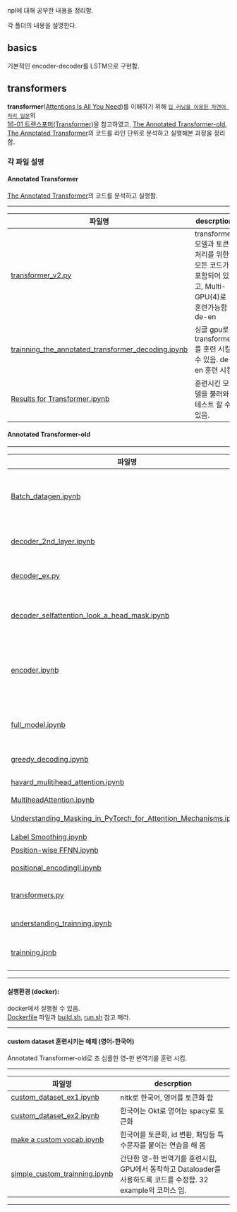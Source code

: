 
npl에 대해 공부한 내용을 정리함.

각 폴더의 내용을 설명한다. 


## basics
기본적인 encoder-decoder를 LSTM으로 구현함.

## transformers

**transformer**([Attentions Is All You Need](https://arxiv.org/pdf/1706.03762))를 이해하기 위해 [`딥 러닝을 이용한 자연어 처리 입문`](https://wikidocs.net/book/2155)의 <br> [16-01 트랜스포머(Transformer)](https://wikidocs.net/31379)을 참고하였고, [The Annotated Transformer-old](https://nlp.seas.harvard.edu/2018/04/03/attention.html), <br> [The Annotated Transformer](https://nlp.seas.harvard.edu/annotated-transformer/)의 코드를
라인 단위로 분석하고 실행해본 과정을 정리함.

### 각 파일 설명

#### **Annotated Transformer**
 [The Annotated Transformer](https://nlp.seas.harvard.edu/annotated-transformer/)의 코드를 분석하고 실행함.

----------------------
| 파일명 | descrption |
|-------|-------------|
|[transformer_v2.py](./transformers/transformer_v2.py) | transformer 모델과 토큰 처리를 위한 모든 코드가 포함되어 있고, Multi-GPU(4)로 훈련가능함 de-en |
|[trainning_the_annotated_transformer_decoding.ipynb](./transformers/trainning_the_annotated_transformer_decoding.ipynb)| 싱글 gpu로 transformer를 훈련 시킬수 있음. de-en 훈련 시킴|
|[Results for Transformer.ipynb](./transformers/Results%20for%20Transformer.ipynb) | 훈련시킨 모델을 불러와 테스트 할 수 있음. |

#### **Annotated Transformer-old**

----------------------
| 파일명 | descrption |
|-------|-------------|
|[Batch_datagen.ipynb](./transformers/Batch_datagen.ipynb)| Batch 클래스를 분석하고 사용법을 정리함, example로 훈련 시키기 위한 batch 데이터를 만듬|
|[decoder_2nd_layer.ipynb](./transformers/decoder_2nd_layer.ipynb)|디코더의 두번째 서브층인 인코더-디코더 어텐션을 분석함|
|[decoder_ex.py](./transformers/decoder_ex.py) | encoder과 decoder를 manual로 만들어 봄|
|[decoder_selfattention_look_a_head_mask.ipynb](./transformers/decoder_selfattention_look_a_head_mask.ipynb)| 디코더의 첫번째 서브층의  셀프 어텐션과 룩-어헤드 마스크를 분석|
|[encoder.ipynb](./transformers/encoder.ipynb) | 인코더만 분석함. 패딩, skip, layer normalization을 분석함. layer normalization는 논문 구현과 다름|
|[full_model.ipynb](./transformers/full_model.ipynb) | full model를 만드는 과정을 테스트와 입력 데이터를 만드는 과정 정리|
|[greedy_decoding.ipynb](./transformers/greedy_decoding.ipynb) | greed_decoding 자료 -chat-gpt|
|[havard_mulitihead_attention.ipynb](./transformers/havard_multihead_attention.ipynb) | mulitihead_attention 코드 설명|
|[MultiheadAttention.ipynb](./transformers/MultiHeadAttention.ipynb)| 다른 버전 설명|
|[Understanding_Masking_in_PyTorch_for_Attention_Mechanisms.ipynb](./transformers/Understanding_Masking_in_PyTorch_for_Attention_Mechanisms.ipynb)| 마스킹 방법들을 설명함|
|[Label Smoothing.ipynb](./transformers/Label%20Smoothing.ipynb)| Regularization 설명 |
|[Position-wise FFNN.ipynb](./transformers/Position-wise%20FFNN.ipynb)| 코드 설명 |
|[positional_encodingII.ipynb](./transformers/positional_encodingII.ipynb)| positional_encoding 설명|
|[transformers.py](./transformers/transformers.py)|Annotated Transformer-old 코드를 모아놓음|
|[understanding_trainning.ipynb](./transformers/understanding_trainning.ipynb)| 다른 pytorch 훈련법과 비교해 봄 |
|[trainning.ipnb](./transformers/training.ipynb)| 랜덤 데이터로 훈련시키고, greedy_decoding함.|

--- 
#### 실행환경 (docker): 
docker에서 실행될 수 있음.  
[Dockerfile](./Dockers/The_Annotated_transformation/Dockerfile) 파일과 [build.sh](./Dockers/The_Annotated_transformation/build.sh), [run.sh](./Dockers/The_Annotated_transformation/run.sh) 참고 해라.

---

#### **custom dataset 훈련시키는 예제 (영어-한국어)**  
Annotated Transformer-old로 초 심플한 영-한 번역기를 훈련 시킴.

----------------------
| 파일명 | descrption |
|-------|-------------|
|[custom_dataset_ex1.ipynb](./transformers/custom_dataset_ex1.ipynb)| nltk로 한국어, 영어를 토큰화 함|
|[custom_dataset_ex2.ipynb](./transformers/custom_dataset_ex2.ipynb)| 한국어는 Okt로   영어는 spacy로 토큰화|
|[make a custom vocab.ipynb](./transformers/make%20a%20custom%20vocab%20.ipynb) | 한국어를 토큰화, id 변환, 패딩등 특수문자를 붙이는 연습을 해 봄 |
|[simple_custom_trainning.ipynb](./transformers/simple_custom_training.ipynb)| 간단한 영-한 번역기를 훈련시킴, GPU에서 동작하고 Dataloader를 사용하도록 코드를 수정함. 32 example의 코퍼스 임.|
---



















